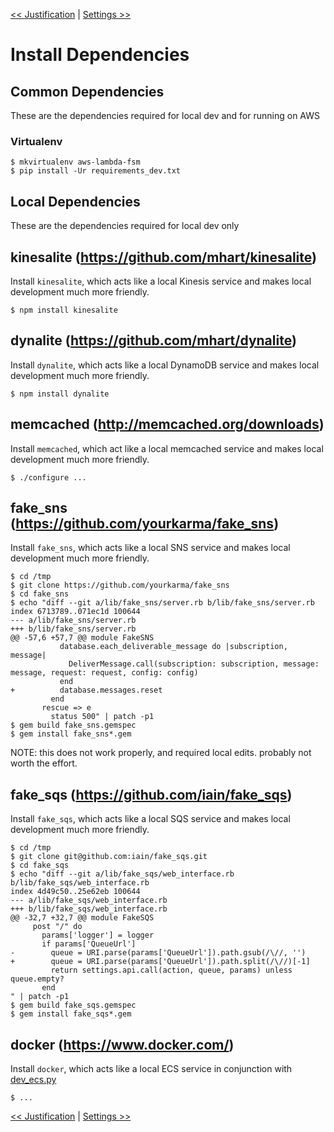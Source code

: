 <!--
Copyright 2016-2017 Workiva Inc.

Licensed under the Apache License, Version 2.0 (the "License");
you may not use this file except in compliance with the License.
You may obtain a copy of the License at

    http://www.apache.org/licenses/LICENSE-2.0

Unless required by applicable law or agreed to in writing, software
distributed under the License is distributed on an "AS IS" BASIS,
WITHOUT WARRANTIES OR CONDITIONS OF ANY KIND, either express or implied.
See the License for the specific language governing permissions and
limitations under the License.
-->

[<< Justification](JUSTIFICATION.md) | [Settings >>](SETTINGS.md)

# Install Dependencies

## Common Dependencies

These are the dependencies required for local dev and for running on AWS

### Virtualenv

    $ mkvirtualenv aws-lambda-fsm
    $ pip install -Ur requirements_dev.txt
    
## Local Dependencies
    
These are the dependencies required for local dev only

## kinesalite (https://github.com/mhart/kinesalite)

Install `kinesalite`, which acts like a local Kinesis service and makes local development much more friendly.

    $ npm install kinesalite
    
## dynalite (https://github.com/mhart/dynalite)

Install `dynalite`, which acts like a local DynamoDB service and makes local development much more friendly.

    $ npm install dynalite
    
## memcached (http://memcached.org/downloads)

Install `memcached`, which act like a local memcached service and makes local development much more friendly.

    $ ./configure ...

## fake_sns (https://github.com/yourkarma/fake_sns)

Install `fake_sns`, which acts like a local SNS service and makes local development much more friendly.

    $ cd /tmp
    $ git clone https://github.com/yourkarma/fake_sns
    $ cd fake_sns
    $ echo "diff --git a/lib/fake_sns/server.rb b/lib/fake_sns/server.rb
    index 6713789..071ec1d 100644
    --- a/lib/fake_sns/server.rb
    +++ b/lib/fake_sns/server.rb
    @@ -57,6 +57,7 @@ module FakeSNS
               database.each_deliverable_message do |subscription, message|
                 DeliverMessage.call(subscription: subscription, message: message, request: request, config: config)
               end
    +          database.messages.reset
             end
           rescue => e
             status 500" | patch -p1
    $ gem build fake_sns.gemspec
    $ gem install fake_sns*.gem
    
NOTE: this does not work properly, and required local edits. probably not worth the effort.

## fake_sqs (https://github.com/iain/fake_sqs)

Install `fake_sqs`, which acts like a local SQS service and makes local development much more friendly.

    $ cd /tmp
    $ git clone git@github.com:iain/fake_sqs.git
    $ cd fake_sqs
    $ echo "diff --git a/lib/fake_sqs/web_interface.rb b/lib/fake_sqs/web_interface.rb
    index 4d49c50..25e62eb 100644
    --- a/lib/fake_sqs/web_interface.rb
    +++ b/lib/fake_sqs/web_interface.rb
    @@ -32,7 +32,7 @@ module FakeSQS
         post "/" do
           params['logger'] = logger
           if params['QueueUrl']
    -        queue = URI.parse(params['QueueUrl']).path.gsub(/\//, '')
    +        queue = URI.parse(params['QueueUrl']).path.split(/\//)[-1]
             return settings.api.call(action, queue, params) unless queue.empty?
           end
    " | patch -p1
    $ gem build fake_sqs.gemspec
    $ gem install fake_sqs*.gem

## docker (https://www.docker.com/)

Install `docker`, which acts like a local ECS service in conjunction with [dev_ecs.py](tools/dev_ecs.py)

    $ ...

[<< Justification](JUSTIFICATION.md) | [Settings >>](SETTINGS.md)

